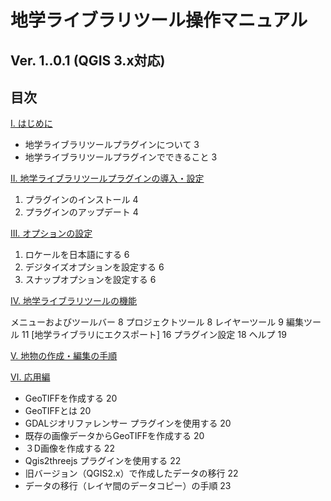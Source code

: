 # 地学ライブラリツール操作マニュアル

## Ver. 1..0.1  (QGIS 3.x対応)

## 目次
[I. はじめに](chapter01.md)

* 地学ライブラリツールプラグインについて   3
* 地学ライブラリツールプラグインでできること 3

[II. 地学ライブラリツールプラグインの導入・設定](chapter02.md)

  1.    プラグインのインストール    4
  2.    プラグインのアップデート    4

[III. オプションの設定](chapter03.md)

  1.    ロケールを日本語にする 6
  2.    デジタイズオプションを設定する 6
  3.    スナップオプションを設定する  6

[IV. 地学ライブラリツールの機能](chapter04.md)

  メニューおよびツールバー  8
  プロジェクトツール 8
  レイヤーツール   9
  編集ツール 11
  [地学ライブラリにエクスポート]  16
  プラグイン設定   18
  ヘルプ   19


[Ⅴ. 地物の作成・編集の手順](chapter05.md)  

[Ⅵ. 応用編](chapter06.md)

* GeoTIFFを作成する  20
* GeoTIFFとは 20
* GDALジオリファレンサー プラグインを使用する  20
* 既存の画像データからGeoTIFFを作成する    20
* ３D画像を作成する 22
* Qgis2threejs プラグインを使用する   22
* 旧バージョン（QGIS2.x）で作成したデータの移行    22
* データの移行（レイヤ間のデータコピー）の手順    23